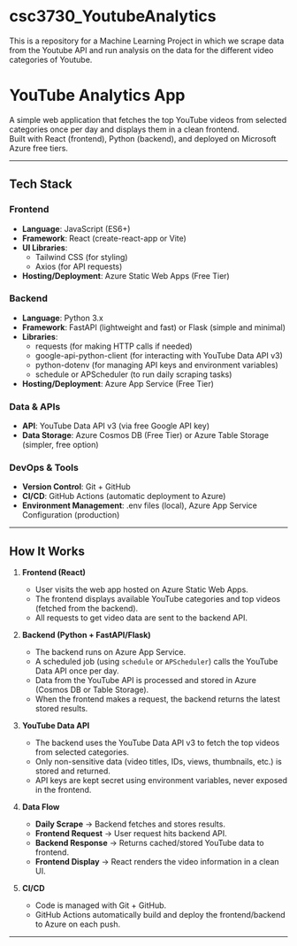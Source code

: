 # csc3730_YoutubeAnalytics
This is a repository for a Machine Learning Project in which we scrape data from the Youtube API and run analysis on the data for the different video categories of Youtube. 


# YouTube Analytics App

A simple web application that fetches the top YouTube videos from selected categories once per day and displays them in a clean frontend.  
Built with React (frontend), Python (backend), and deployed on Microsoft Azure free tiers.

---

## Tech Stack

### Frontend
- **Language**: JavaScript (ES6+)
- **Framework**: React (create-react-app or Vite)
- **UI Libraries**: 
  - Tailwind CSS (for styling)
  - Axios (for API requests)
- **Hosting/Deployment**: Azure Static Web Apps (Free Tier)

### Backend
- **Language**: Python 3.x
- **Framework**: FastAPI (lightweight and fast) or Flask (simple and minimal)
- **Libraries**:
  - requests (for making HTTP calls if needed)
  - google-api-python-client (for interacting with YouTube Data API v3)
  - python-dotenv (for managing API keys and environment variables)
  - schedule or APScheduler (to run daily scraping tasks)
- **Hosting/Deployment**: Azure App Service (Free Tier)

### Data & APIs
- **API**: YouTube Data API v3 (via free Google API key)
- **Data Storage**: Azure Cosmos DB (Free Tier) or Azure Table Storage (simpler, free option)

### DevOps & Tools
- **Version Control**: Git + GitHub
- **CI/CD**: GitHub Actions (automatic deployment to Azure)
- **Environment Management**: .env files (local), Azure App Service Configuration (production)

---

## How It Works

1. **Frontend (React)**
   - User visits the web app hosted on Azure Static Web Apps.
   - The frontend displays available YouTube categories and top videos (fetched from the backend).
   - All requests to get video data are sent to the backend API.

2. **Backend (Python + FastAPI/Flask)**
   - The backend runs on Azure App Service.
   - A scheduled job (using `schedule` or `APScheduler`) calls the YouTube Data API once per day.
   - Data from the YouTube API is processed and stored in Azure (Cosmos DB or Table Storage).
   - When the frontend makes a request, the backend returns the latest stored results.

3. **YouTube Data API**
   - The backend uses the YouTube Data API v3 to fetch the top videos from selected categories.
   - Only non-sensitive data (video titles, IDs, views, thumbnails, etc.) is stored and returned.
   - API keys are kept secret using environment variables, never exposed in the frontend.

4. **Data Flow**
   - **Daily Scrape** → Backend fetches and stores results.
   - **Frontend Request** → User request hits backend API.
   - **Backend Response** → Returns cached/stored YouTube data to frontend.
   - **Frontend Display** → React renders the video information in a clean UI.

5. **CI/CD**
   - Code is managed with Git + GitHub.
   - GitHub Actions automatically build and deploy the frontend/backend to Azure on each push.

---

